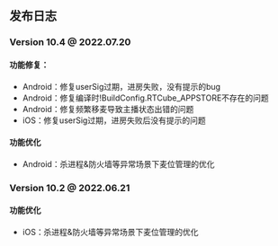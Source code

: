 ## 发布日志

### Version 10.4 @ 2022.07.20

#### 功能修复：
- Android：修复userSig过期，进房失败，没有提示的bug
- Android：修复编译时!BuildConfig.RTCube_APPSTORE不存在的问题
- Android：修复频繁移麦导致主播状态出错的问题
- iOS：修复userSig过期，进房失败后没有提示的问题

#### 功能优化
- Android：杀进程&防火墙等异常场景下麦位管理的优化

### Version 10.2 @ 2022.06.21

#### 功能优化
- iOS：杀进程&防火墙等异常场景下麦位管理的优化
